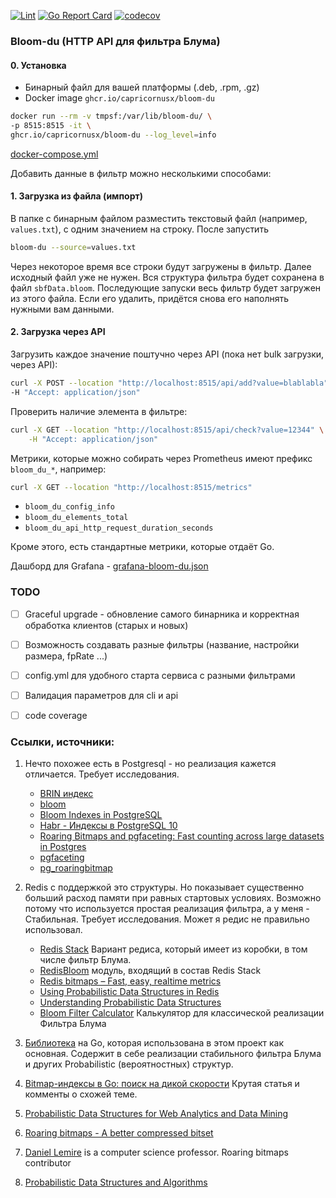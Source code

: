 [![Lint](https://github.com/capricornusx/bloom-du/actions/workflows/lint.yml/badge.svg)](https://github.com/capricornusx/bloom-du/actions/workflows/lint.yml)
[![Go Report Card](https://goreportcard.com/badge/github.com/capricornusx/bloom-du)](https://goreportcard.com/report/github.com/capricornusx/bloom-du)
[![codecov](https://codecov.io/gh/capricornusx/bloom-du/graph/badge.svg?token=IO7ABLPOFP)](https://codecov.io/gh/capricornusx/bloom-du)

### Bloom-du (HTTP API для фильтра Блума)

#### 0. Установка

 - Бинарный файл для вашей платформы (.deb, .rpm, .gz) 
 - Docker image `ghcr.io/capricornusx/bloom-du`

```sh
docker run --rm -v tmpsf:/var/lib/bloom-du/ \
-p 8515:8515 -it \
ghcr.io/capricornusx/bloom-du --log_level=info
```

[docker-compose.yml](docs/docker-compose.yml)

Добавить данные в фильтр можно несколькими способами:
#### 1. Загрузка из файла (импорт)
В папке с бинарным файлом разместить текстовый файл (например, `values.txt`), с одним значением на строку. 
После запустить 
 
```sh
bloom-du --source=values.txt
```

Через некоторое время все строки будут загружены в фильтр. Далее исходный файл уже не нужен. 
Вся структура фильтра будет сохранена в файл `sbfData.bloom`. Последующие запуски весь фильтр 
будет загружен из этого файла. Если его удалить, придётся снова его наполнять нужными вам данными.


#### 2. Загрузка через API
Загрузить каждое значение поштучно через API (пока нет bulk загрузки, через API):

```sh
curl -X POST --location "http://localhost:8515/api/add?value=blablabla" \
-H "Accept: application/json" 
```


Проверить наличие элемента в фильтре:
```sh
curl -X GET --location "http://localhost:8515/api/check?value=12344" \
    -H "Accept: application/json"
```


Метрики, которые можно собирать через Prometheus имеют префикс `bloom_du_*`, например:


```sh
curl -X GET --location "http://localhost:8515/metrics"
```

 - `bloom_du_config_info`
 - `bloom_du_elements_total`
 - `bloom_du_api_http_request_duration_seconds`

Кроме этого, есть стандартные метрики, которые отдаёт Go.

Дашборд для Grafana - [grafana-bloom-du.json](internal%2Futils%2Fgrafana-bloom-du.json)


### TODO
 - [ ] Graceful upgrade - обновление самого бинарника и корректная обработка клиентов (старых и новых)
 - [ ] Возможность создавать разные фильтры (название, настройки размера, fpRate ...)
 - [ ] config.yml для удобного старта сервиса с разными фильтрами
 - [ ] Валидация параметров для cli и api
 - [ ] code coverage





### Ссылки, источники:

1. Нечто похожее есть в Postgresql - но реализация кажется отличается. Требует исследования.
   - [BRIN индекс](https://postgrespro.ru/docs/postgresql/16/brin-builtin-opclasses)
   - [bloom](https://postgrespro.ru/docs/postgresql/15/bloom)
   - [Bloom Indexes in PostgreSQL](https://www.percona.com/blog/bloom-indexes-in-postgresql/)
   - [Habr - Индексы в PostgreSQL 10](https://habr.com/ru/companies/postgrespro/articles/349224)
   - [Roaring Bitmaps and pgfaceting: Fast counting across large datasets in Postgres](https://pganalyze.com/blog/5mins-postgres-roaring-bitmaps-pgfaceting-query-performance)
   - [pgfaceting](https://github.com/cybertec-postgresql/pgfaceting)
   - [pg_roaringbitmap](https://github.com/ChenHuajun/pg_roaringbitmap)

2. Redis с поддержкой это структуры. Но показывает существенно больший расход памяти при равных стартовых условиях. 
Возможно потому что используется простая реализация фильтра, а у меня - Стабильная. Требует исследования. 
Может я редис не правильно использовал.
   - [Redis Stack](https://redis.io/docs/data-types/probabilistic/bloom-filter/)
      Вариант редиса, который имеет из коробки, в том числе фильтр Блума.
   - [RedisBloom](https://github.com/RedisBloom/RedisBloom) модуль, входящий в состав Redis Stack
   - [Redis bitmaps – Fast, easy, realtime metrics](https://spoolblog.wordpress.com/2011/11/29/fast-easy-realtime-metrics-using-redis-bitmaps/)
   - [Using Probabilistic Data Structures in Redis](https://semaphoreci.com/blog/probabilistic-data-structures-redis)
   - [Understanding Probabilistic Data Structures](https://github.com/guyroyse/understanding-probabilistic-data-structures)
   - [Bloom Filter Calculator](https://hur.st/bloomfilter) Калькулятор для классической реализации Фильтра Блума

3. [Библиотека](https://github.com/tylertreat/BoomFilters) на Go, которая использована в этом проект как основная.
Содержит в себе реализации стабильного фильтра Блума и других Probabilistic (вероятностных) структур.
4. [Bitmap-индексы в Go: поиск на дикой скорости](https://habr.com/ru/companies/badoo/articles/451938/) Крутая статья и комменты о схожей теме.
5. [Probabilistic Data Structures for Web Analytics and Data Mining](https://highlyscalable.wordpress.com/2012/05/01/probabilistic-structures-web-analytics-data-mining/)
6. [Roaring bitmaps - A better compressed bitset](https://roaringbitmap.org/about/)
7. [Daniel Lemire](https://github.com/lemire) is a computer science professor. Roaring bitmaps contributor
8. [Probabilistic Data Structures and Algorithms](https://github.com/gakhov)




